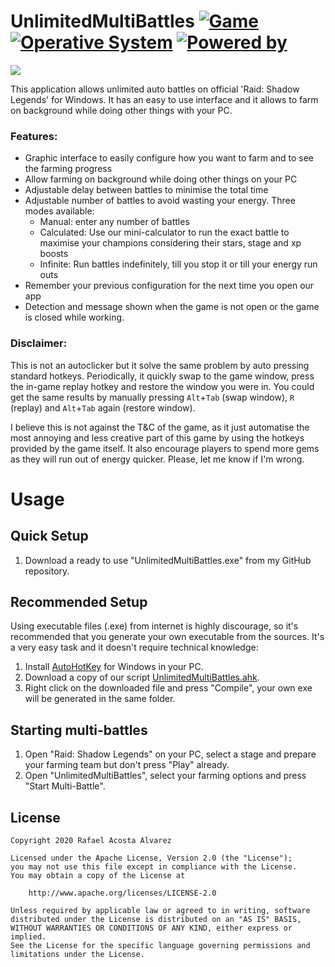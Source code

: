 # UnlimitedMultiBattles [![Game](https://img.shields.io/badge/Game-Raid:_Shadow_Legends-yellow.svg?style=flat-square)](https://plarium.com/en/download-games/raid-shadow-legends/?view=plariumplay) [![Operative System](https://img.shields.io/badge/Operative_System-Windows-blue.svg?style=flat-square)](https://www.microsoft.com/es-es/windows) [![Powered by](https://img.shields.io/badge/Powered_by-AutoHotKey-green.svg?style=flat-square)](https://www.autohotkey.com/)

<img src="https://github.com/rafaco/UnlimitedMultiBattles/blob/master/media/social.jpg">

This application allows unlimited auto battles on official 'Raid: Shadow Legends' for Windows. It has an easy to use interface and it allows to farm on background while doing other things with your PC. 

### Features:
- Graphic interface to easily configure how you want to farm and to see the farming progress
- Allow farming on background while doing other things on your PC
- Adjustable delay between battles to minimise the total time
- Adjustable number of battles to avoid wasting your energy. Three modes available:
  - Manual: enter any number of battles
  - Calculated: Use our mini-calculator to run the exact battle to maximise your champions considering their stars, stage and xp boosts
  - Infinite: Run battles indefinitely, till you stop it or till your energy run outs
- Remember your previous configuration for the next time you open our app
- Detection and message shown when the game is not open or the game is closed while working.

### Disclaimer:
This is not an autoclicker but it solve the same problem by auto pressing standard hotkeys. Periodically, it quickly swap to the game window, press the in-game replay hotkey and restore the window you were in. You could get the same results by manually pressing ```Alt```+```Tab``` (swap window), ```R``` (replay) and ```Alt```+```Tab``` again (restore window).

I believe this is not against the T&C of the game, as it just automatise the most annoying and less creative part of this game by using the hotkeys provided by the game itself. It also encourage players to spend more gems as they will run out of energy quicker. Please, let me know if I'm wrong.


# Usage

## Quick Setup

1. Download a ready to use "UnlimitedMultiBattles.exe" from my GitHub repository.

## Recommended Setup

Using executable files (.exe) from internet is highly discourage, so it's recommended that you generate your own executable from the sources. It's a very easy task and it doesn't require technical knowledge: 
1. Install [AutoHotKey](https://www.autohotkey.com/) for Windows in your PC.
2. Download a copy of our script [UnlimitedMultiBattles.ahk](https://github.com/rafaco/UnlimitedMultiBattles/blob/master/UnlimitedMultiBattles.ahk).
3. Right click on the downloaded file and press "Compile", your own exe will be generated in the same folder.

## Starting multi-battles

1. Open "Raid: Shadow Legends" on your PC, select a stage and prepare your farming team but don't press "Play" already.
2. Open "UnlimitedMultiBattles", select your farming options and press "Start Multi-Battle".


## License
```
Copyright 2020 Rafael Acosta Alvarez

Licensed under the Apache License, Version 2.0 (the "License");
you may not use this file except in compliance with the License.
You may obtain a copy of the License at

    http://www.apache.org/licenses/LICENSE-2.0

Unless required by applicable law or agreed to in writing, software
distributed under the License is distributed on an "AS IS" BASIS,
WITHOUT WARRANTIES OR CONDITIONS OF ANY KIND, either express or implied.
See the License for the specific language governing permissions and
limitations under the License.
```
